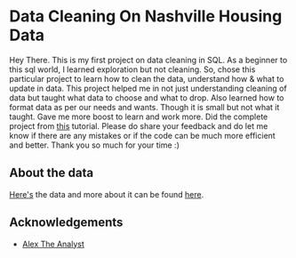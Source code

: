 
# Data Cleaning On Nashville Housing Data

Hey There. This is my first project on data cleaning in SQL. As a beginner to this sql world, I learned exploration but not cleaning. So, chose this particular project to learn how to clean the data, understand how & what to update in data. This project helped me in not just understanding cleaning of data but taught what data to choose and what to drop. Also learned how to format data as per our needs and wants. Though it is small but not what it taught. Gave me more boost to learn and work more. Did the complete project from [this](https://www.youtube.com/watch?v=8rO7ztF4NtU&list=PLUaB-1hjhk8H48Pj32z4GZgGWyylqv85f&index=3) tutorial. Please do share your feedback and do let me know if there are any mistakes or if the code can be much more efficient and better. Thank you so much for your time :)

## About the data

[Here's](https://github.com/AlexTheAnalyst/PortfolioProjects/blob/main/Nashville%20Housing%20Data%20for%20Data%20Cleaning.xlsx) the data and more about it can be found [here](https://www.youtube.com/watch?v=8rO7ztF4NtU&list=PLUaB-1hjhk8H48Pj32z4GZgGWyylqv85f&index=3).
## Acknowledgements

 - [Alex The Analyst](https://www.youtube.com/@AlexTheAnalyst)
